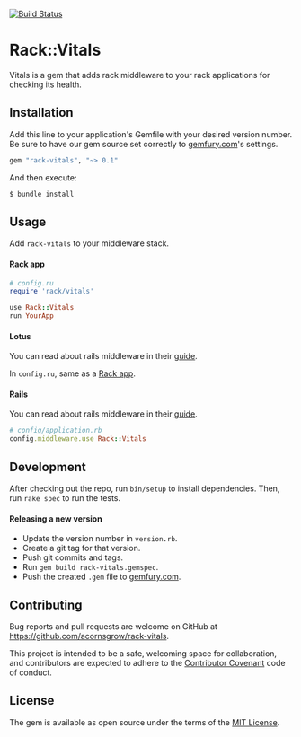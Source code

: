 [![Build Status](https://travis-ci.com/Acornsgrow/rack-vitals.svg?token=4fvrruF3QcAS3qNYjLiE&branch=add_code_climate)](https://travis-ci.com/Acornsgrow/rack-vitals)
# Rack::Vitals

Vitals is a gem that adds rack middleware to your rack applications for
checking its health.

## Installation

Add this line to your application's Gemfile with your desired version number.
Be sure to have our gem source set correctly to [gemfury.com](https://gemfury.com)'s settings.

```ruby
gem "rack-vitals", "~> 0.1"
```

And then execute:

```bash
$ bundle install
```

## Usage

Add `rack-vitals` to your middleware stack.

#### Rack app

```ruby
# config.ru
require 'rack/vitals'

use Rack::Vitals
run YourApp
```

#### Lotus

You can read about rails middleware in their [guide](http://lotusrb.org/guides/actions/rack-integration/).

In `config.ru`, same as a [Rack app](#rack-app).

#### Rails

You can read about rails middleware in their [guide](http://guides.rubyonrails.org/rails_on_rack.html).

```ruby
# config/application.rb
config.middleware.use Rack::Vitals
```


## Development

After checking out the repo, run `bin/setup` to install dependencies. Then,
run `rake spec` to run the tests.

#### Releasing a new version

- Update the version number in `version.rb`.
- Create a git tag for that version.
- Push git commits and tags.
- Run `gem build rack-vitals.gemspec`.
- Push the created `.gem` file to [gemfury.com](https://gemfury.com).

## Contributing

Bug reports and pull requests are welcome on GitHub at https://github.com/acornsgrow/rack-vitals.

This project is intended to be a safe, welcoming space for collaboration, and
contributors are expected to adhere to the [Contributor Covenant](contributor-covenant.org) code of conduct.

## License

The gem is available as open source under the terms of the [MIT License](http://opensource.org/licenses/MIT).

